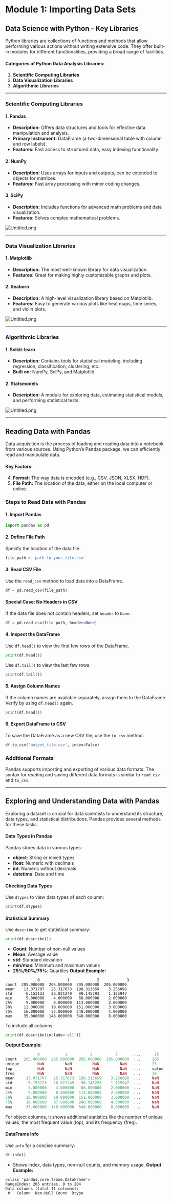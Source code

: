 

# Module 1: Importing Data Sets
## Data Science with Python - Key Libraries
Python libraries are collections of functions and methods that allow performing various actions without writing extensive code. They offer built-in modules for different functionalities, providing a broad range of facilities.
#### Categories of Python Data Analysis Libraries:
1. **Scientific Computing Libraries**
2. **Data Visualization Libraries**
3. **Algorithmic Libraries**

___
### Scientific Computing Libraries
#### 1. **Pandas**
- **Description:** Offers data structures and tools for effective data manipulation and analysis.
- **Primary Instrument:** DataFrame (a two-dimensional table with column and row labels).
- **Features:** Fast access to structured data, easy indexing functionality.
#### 2. **NumPy**
- **Description:** Uses arrays for inputs and outputs, can be extended to objects for matrices.
- **Features:** Fast array processing with minor coding changes.
#### 3. **SciPy**
- **Description:** Includes functions for advanced math problems and data visualization.
- **Features:** Solves complex mathematical problems.

![Untitled.png](https://prod-files-secure.s3.us-west-2.amazonaws.com/03e82b26-cccb-4906-bb56-adabcbdc0655/997ac361-58a8-4f04-bb0f-79fea4baa761/Untitled.png?X-Amz-Algorithm=AWS4-HMAC-SHA256&X-Amz-Content-Sha256=UNSIGNED-PAYLOAD&X-Amz-Credential=ASIAZI2LB466YAAXPS32%2F20250205%2Fus-west-2%2Fs3%2Faws4_request&X-Amz-Date=20250205T101602Z&X-Amz-Expires=3600&X-Amz-Security-Token=IQoJb3JpZ2luX2VjECoaCXVzLXdlc3QtMiJHMEUCIQDtZD3aVlEMF54%2Be88BprRf8OSU%2F%2BgZmnLeXMBB717gXgIgDNMNhvOpjdqT8YA%2BEQCzPamRupurKeW0cMiCPXLpegAq%2FwMIQxAAGgw2Mzc0MjMxODM4MDUiDGvTJ6TVKX0JnKzNJSrcAxdxz%2BwmrcTzjWR2wwiyEis2KJm42xJf9jY%2FckI%2BziRMJLMbWStHgWx0gk6xgCnnq9dazQiWDFZ5wSPnsi3G3wV41vu3lxzeQvn7MjM0ZcdE11%2FwsPb%2Bh99FX6mdcx%2FlD9XNmUJQHe%2FoA%2B5Rf4WT9US6o%2BUOcsXaa5vkHeuJgD4t63zkMzmc9%2BkiQBnS3g8%2Bxy3gfbFxh8hOzgzj4CHbm0fN9pJ2fdnp1T6zGUuYAm7ZVnsEvPtsz5Z5SVgxuUbS5IZC%2F3wlv9odUZIo8LiDpbhkIAsfCDN030yS7u1gq%2FTvBd2qJv0tCustFgHuqYM%2FLdGwC1mSBCLPVBrS%2B8m3BfK4RV4UZ8%2BYw6uIu8vMt4fr98XmDMcfchK9PWgLA8KE434ZbekwkEtXACijkMLV80ep7%2F8WZi73Zdd4HnaZcvehwYmlTEOc%2BnF8i9BqnJZz1hq%2BMfjvqGwvOnE1dij2uew7KsFdBWvq3Y30HHWmiI3XE6J3nqQUYZ1suW8aEAM2wnkoDu642DYs9IEESKkblCeluLEUoUpjkAvIxXw6n5ek%2FGqmEJ40evEgTq52Uwo%2BGI78S547QB04p8gdtRBylerE3Ne%2BpictD1Mo9oUja5MnVCQQAQ%2B72ctVYvHnMI3vjL0GOqUBorwrQFMmzsjVYmemnYYyldkXKs%2F1OjaUlNbM1sZNhqcsJMEu%2BpPgDhckPKJ7liZ9oc2Wa2zqpHDYO%2FtnZG74VMjZBxRgn1zuuwxVstgS0fcq2jYFFQhlCe6vXcI%2BuHFoXPfOBNLffXYudZSsxhRXcy0uVPiqWjHzgZiqj6bGCzXbF5WFFO7QPPmR0Gg9pVqILNA5gZ9LWUZCOdwZ1VbTq%2BUqVAgJ&X-Amz-Signature=31d2061d3ee679722ccbae60909224ddf818a8706c6ae20323dedf6504f12ae4&X-Amz-SignedHeaders=host&x-id=GetObject)
___
### Data Visualization Libraries
#### 1. **Matplotlib**
- **Description:** The most well-known library for data visualization.
- **Features:** Great for making highly customizable graphs and plots.
#### 2. **Seaborn**
- **Description:** A high-level visualization library based on Matplotlib.
- **Features:** Easy to generate various plots like heat maps, time series, and violin plots.

![Untitled.png](https://prod-files-secure.s3.us-west-2.amazonaws.com/03e82b26-cccb-4906-bb56-adabcbdc0655/733d1e42-5a53-4fd8-90c1-3d85254369a6/Untitled.png?X-Amz-Algorithm=AWS4-HMAC-SHA256&X-Amz-Content-Sha256=UNSIGNED-PAYLOAD&X-Amz-Credential=ASIAZI2LB46625B35V5P%2F20250205%2Fus-west-2%2Fs3%2Faws4_request&X-Amz-Date=20250205T101601Z&X-Amz-Expires=3600&X-Amz-Security-Token=IQoJb3JpZ2luX2VjECoaCXVzLXdlc3QtMiJHMEUCIH1F6ikhgvEDi9C3mTOFk5jf1FYIzkKLZYuPSC2SvnzUAiEA6il8OE2zIbNV9MZG78%2BqYmr0wl3IFwdXZTwfny8YKSUq%2FwMIQxAAGgw2Mzc0MjMxODM4MDUiDJIJV35tBhDHdVQXPSrcAxJH8UDrF9CQRTqPklA5W3b2A7qblzg17Z02Lac90XN0MvGnArEAN7b3fzgAbAi5MrvBwvHREprfaeL04ZU1jCsBsZPJ%2FORmawsIylWVjwvLzmekubg1O%2FvtCsm%2FPKnTLB2NFnylj8CKbyVPraiEHmNC3lWHNpBIJZBLyKTS63RTh1n%2BajqMKsWv8AVkwRbZLhdbjLLLpKXim3a1Ix82m%2FJIEopvlaDI0HikDEh3ErdJ1KnnsTaUnnm2qsY%2FMhu9%2FBaM8db%2BEPAlA4CW6i5YFTgLps1ZFLS7BQet0qyy25Yd4QhQ097fOPaiXIZVT%2FE%2FnZHMs8ms%2FjxZSgmlrMHJonK%2FZhcGUa%2FOg1gFKhB0L6oZMTluK7f2YuyQ3wby%2FkTnzdkjq6GQNHeIXow9wnYomR7PuVz0uW%2BJ1soE0m8jsdvjR5Bzueq6xroIPzbUtMlYcxtZooE07mDsy%2FYGYGVdVAGB4DtHVTxQnwZjOE5BPDFYzSQUkVBl0ou%2ByDq8bWTjtKzOJn5Zv8jaDEA%2FUd48GGF3CoEZbipqwpIboVxjLqO%2B%2BuRAk5ptFn00IM2jLXpITrSQnZ8mAT83N5JcR%2BEYhMS1mwDgpNrfaJJWAQOOHbAPPBGE51XOlrGrcocEMKPvjL0GOqUBPrbmlZnlxyk7i7Kp46ZBLsixglL3xfPnNYYGm8GQYYDd5tFR5bXxM8KDrV80%2Bux2w68vNkWFF5Xap5a2vf5yE3bY254DERGYyVL422N5Qyls1ld%2BPI1AVxO7xTxSZXQ8784lEZ%2Bd9F3SwbEYmvZVmzoOdQ%2BxJw10DYrwwN3kNXnI7mw4twRMC0qNagJYSCL2U4VZNSwkHIsFp0UiyPB0phICV9Fe&X-Amz-Signature=327a623e3e08a1944b0546803585dbc208471fee57cd9b3299461d1100d91777&X-Amz-SignedHeaders=host&x-id=GetObject)
___
### Algorithmic Libraries
#### 1. **Scikit-learn**
- **Description:** Contains tools for statistical modeling, including regression, classification, clustering, etc.
- **Built on:** NumPy, SciPy, and Matplotlib.
#### 2. **Statsmodels**
- **Description:** A module for exploring data, estimating statistical models, and performing statistical tests.

![Untitled.png](https://prod-files-secure.s3.us-west-2.amazonaws.com/03e82b26-cccb-4906-bb56-adabcbdc0655/c62885f5-417d-4179-834f-d68f8f2bdf39/Untitled.png?X-Amz-Algorithm=AWS4-HMAC-SHA256&X-Amz-Content-Sha256=UNSIGNED-PAYLOAD&X-Amz-Credential=ASIAZI2LB46625B35V5P%2F20250205%2Fus-west-2%2Fs3%2Faws4_request&X-Amz-Date=20250205T101601Z&X-Amz-Expires=3600&X-Amz-Security-Token=IQoJb3JpZ2luX2VjECoaCXVzLXdlc3QtMiJHMEUCIH1F6ikhgvEDi9C3mTOFk5jf1FYIzkKLZYuPSC2SvnzUAiEA6il8OE2zIbNV9MZG78%2BqYmr0wl3IFwdXZTwfny8YKSUq%2FwMIQxAAGgw2Mzc0MjMxODM4MDUiDJIJV35tBhDHdVQXPSrcAxJH8UDrF9CQRTqPklA5W3b2A7qblzg17Z02Lac90XN0MvGnArEAN7b3fzgAbAi5MrvBwvHREprfaeL04ZU1jCsBsZPJ%2FORmawsIylWVjwvLzmekubg1O%2FvtCsm%2FPKnTLB2NFnylj8CKbyVPraiEHmNC3lWHNpBIJZBLyKTS63RTh1n%2BajqMKsWv8AVkwRbZLhdbjLLLpKXim3a1Ix82m%2FJIEopvlaDI0HikDEh3ErdJ1KnnsTaUnnm2qsY%2FMhu9%2FBaM8db%2BEPAlA4CW6i5YFTgLps1ZFLS7BQet0qyy25Yd4QhQ097fOPaiXIZVT%2FE%2FnZHMs8ms%2FjxZSgmlrMHJonK%2FZhcGUa%2FOg1gFKhB0L6oZMTluK7f2YuyQ3wby%2FkTnzdkjq6GQNHeIXow9wnYomR7PuVz0uW%2BJ1soE0m8jsdvjR5Bzueq6xroIPzbUtMlYcxtZooE07mDsy%2FYGYGVdVAGB4DtHVTxQnwZjOE5BPDFYzSQUkVBl0ou%2ByDq8bWTjtKzOJn5Zv8jaDEA%2FUd48GGF3CoEZbipqwpIboVxjLqO%2B%2BuRAk5ptFn00IM2jLXpITrSQnZ8mAT83N5JcR%2BEYhMS1mwDgpNrfaJJWAQOOHbAPPBGE51XOlrGrcocEMKPvjL0GOqUBPrbmlZnlxyk7i7Kp46ZBLsixglL3xfPnNYYGm8GQYYDd5tFR5bXxM8KDrV80%2Bux2w68vNkWFF5Xap5a2vf5yE3bY254DERGYyVL422N5Qyls1ld%2BPI1AVxO7xTxSZXQ8784lEZ%2Bd9F3SwbEYmvZVmzoOdQ%2BxJw10DYrwwN3kNXnI7mw4twRMC0qNagJYSCL2U4VZNSwkHIsFp0UiyPB0phICV9Fe&X-Amz-Signature=e2832e09ae928ec6c061af1fbe540b5cd2846712a71b6d1dc2525a4fc8de9b17&X-Amz-SignedHeaders=host&x-id=GetObject)
___
## Reading Data with Pandas
Data acquisition is the process of loading and reading data into a notebook from various sources. Using Python’s Pandas package, we can efficiently read and manipulate data.
#### Key Factors:
4. **Format:** The way data is encoded (e.g., CSV, JSON, XLSX, HDF).
5. **File Path:** The location of the data, either on the local computer or online.
### Steps to Read Data with Pandas
#### 1. **Import Pandas**
```python
import pandas as pd
```
#### 2. **Define File Path**
Specify the location of the data file.
```python
file_path = 'path_to_your_file.csv'
```
#### 3. **Read CSV File**
Use the `read_csv` method to load data into a DataFrame.
```python
df = pd.read_csv(file_path)
```
#### Special Case: No Headers in CSV
If the data file does not contain headers, set `header` to `None`.
```python
df = pd.read_csv(file_path, header=None)
```
#### 4. **Inspect the DataFrame**
Use `df.head()` to view the first few rows of the DataFrame.
```python
print(df.head())
```
Use `df.tail()` to view the last few rows.
```python
print(df.tail())
```
#### 5. **Assign Column Names**
If the column names are available separately, assign them to the DataFrame.
Verify by using `df.head()` again.
```python
print(df.head())
```
#### 6. **Export DataFrame to CSV**
To save the DataFrame as a new CSV file, use the `to_csv` method.
```python
df.to_csv('output_file.csv', index=False)
```
### Additional Formats
Pandas supports importing and exporting of various data formats. The syntax for reading and saving different data formats is similar to `read_csv` and `to_csv`.
___
## Exploring and Understanding Data with Pandas
Exploring a dataset is crucial for data scientists to understand its structure, data types, and statistical distributions. Pandas provides several methods for these tasks.
#### Data Types in Pandas
Pandas stores data in various types:
- **object**: String or mixed types
- **float**: Numeric with decimals
- **int**: Numeric without decimals
- **datetime**: Date and time
#### Checking Data Types
Use `dtypes` to view data types of each column:
```python
print(df.dtypes)
```
#### Statistical Summary
Use `describe` to get statistical summary:
```python
print(df.describe())
```
- **Count**: Number of non-null values
- **Mean**: Average value
- **std**: Standard deviation
- **min/max**: Minimum and maximum values
- **25%/50%/75%**: Quartiles
**Output Example:**
```plain text
              0            1            2            3
count  205.000000  205.000000  205.000000  205.000000
mean    13.071707   25.317073  198.313659    3.256098
std      6.153123   26.021249   90.145293    1.125947
min      5.000000    4.000000   68.000000    2.000000
25%      9.000000    8.000000  113.000000    2.000000
50%     12.000000   19.000000  151.000000    3.000000
75%     16.000000   37.000000  248.000000    4.000000
max     35.000000  148.000000  540.000000    8.000000
```
To include all columns:
```python
print(df.describe(include='all'))
```
**Output Example:**
```r
              0           1          2          3       ...      25       26       27
count   205.000000  205.000000  205.000000  205.000000  ...     205      205      205
unique        NaN         NaN         NaN         NaN   ...     25       25       25
top           NaN         NaN         NaN         NaN   ...     value    value    value
freq          NaN         NaN         NaN         NaN   ...     10       10       10
mean     13.071707   25.317073  198.313659    3.256098  ...     NaN      NaN      NaN
std       6.153123   26.021249   90.145293    1.125947  ...     NaN      NaN      NaN
min       5.000000    4.000000   68.000000    2.000000  ...     NaN      NaN      NaN
25%       9.000000    8.000000  113.000000    2.000000  ...     NaN      NaN      NaN
50%      12.000000   19.000000  151.000000    3.000000  ...     NaN      NaN      NaN
75%      16.000000   37.000000  248.000000    4.000000  ...     NaN      NaN      NaN
max      35.000000  148.000000  540.000000    8.000000  ...     NaN      NaN      NaN
```
For object columns, it shows additional statistics like the number of unique values, the most frequent value (top), and its frequency (freq).
#### DataFrame Info
Use `info` for a concise summary:
```python
df.info()
```
- Shows index, data types, non-null counts, and memory usage.
**Output Example:**
```less
<class 'pandas.core.frame.DataFrame'>
RangeIndex: 205 entries, 0 to 204
Data columns (total 11 columns):
 #   Column  Non-Null Count  Dtype
